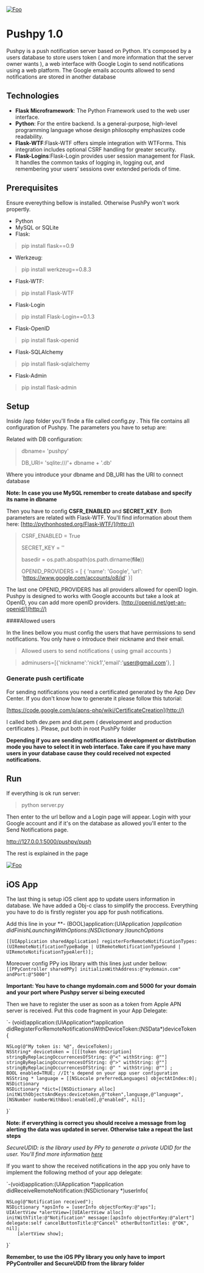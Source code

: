 [![Foo](http://img407.imageshack.us/img407/8403/logoasaf.jpg)](http://google.com.au/)

# Pushpy 1.0

Pushpy is a push notification server based on Python. It's composed by a users database to store users token ( and more information that the server owner wants ), a web interface with Google Login to send notifications using a web platform. The Google emails accounts allowed to send notifications are stored in another database

## Technologies
* **Flask Microframework**: The Python Framework used to the web user interface.
* **Python**: For the entire backend. Is a general-purpose, high-level programming language whose design philosophy emphasizes code readability.
* **Flask-WTF**:Flask-WTF offers simple integration with WTForms. This integration includes optional CSRF handling for greater security.
* **Flask-Logins**:Flask-Login provides user session management for Flask. It handles the common tasks of logging in, logging out, and remembering your users’ sessions over extended periods of time.

## Prerequisites
Ensure evereything bellow is installed. Otherwise PushPy won't work propertly.
* Python
* MySQL or SQLite
* Flask:
> 	pip install flask==0.9
* Werkzeug:
>	pip install werkzeug==0.8.3
* Flask-WTF:
>	pip install Flask-WTF
* Flask-Login
>	pip install Flask-Login==0.1.3
* Flask-OpenID
>	pip install flask-openid
* Flask-SQLAlchemy
>	pip install flask-sqlalchemy
* Flask-Admin
>	pip install flask-admin

## Setup
Inside /app folder you'll finde a file called config.py .  This file contains all configuration of Pushpy. The parameters you have to setup are:

Related with DB configuration:
> dbname= 'pushpy'
> 
> DB_URI= 'sqlite:///'+ dbname + '.db'

Where you introduce your dbname and DB_URI has the URI to connect database

**Note: In case you use MySQL remember to create database and specify its name in dbname**

Then you have to config **CSFR_ENABLED** and **SECRET_KEY**. Both parameters are related with Flask-WTF. You'll find information about them here: [http://pythonhosted.org/Flask-WTF/](http://)
> CSRF_ENABLED = True
> 
> SECRET_KEY = ''
> 
> basedir = os.path.abspath(os.path.dirname(__file__))
> 
> OPENID_PROVIDERS = [
>     { 'name': 'Google', 'url': 'https://www.google.com/accounts/o8/id' }]

The last one OPENID_PROVIDERS has all providers allowed for openID login. Pushpy is designed to works with Google accounts but take a look at OpenID, you can add more openID providers. [http://openid.net/get-an-openid/](http://)

####Allowed users

In the lines bellow you must config the users that have permissions to send notifications. You only have o introduce their nickname and their email.

>  Allowed users to send notifications ( using gmail accounts )

> adminusers=[{'nickname':'nick1','email':'user@gmail.com'},
            ]

### Generate push certificate
For sending notifications you need a certificated generated by the App Dev Center. If you don't know how to generate it please follow this tutorial:

[https://code.google.com/p/apns-php/wiki/CertificateCreation](http://)

I called both dev.pem and dist.pem ( development and production certificates ). Please, put both in root PushPy folder

**Depending if you are sending notifications in development or distribution mode you have to select it in web interface. Take care if you have many users in your database cause they could received not expected notifications.**


## Run
If everything is ok run server:
> python server.py

Then enter to the url bellow and a Login page will appear. Login with your Google account and if it's on the database as allowed you'll enter to the Send Notifications page.

[http://127.0.0.1:5000/pushpy/push
](http://)

The rest is explained in the page

[![Foo](http://img43.imageshack.us/img43/3857/capturadepantalla201303n.png)](http://google.com.au/)


## iOS App
The last thing is setup iOS client app to update users information in database. We have added a Obj-c class to simplify the proccess. Everything you have to do is firstly register you app for push notifications.

Add this line in your **- (BOOL)application:(UIApplication *)application didFinishLaunchingWithOptions:(NSDictionary *)launchOptions**

 `[[UIApplication sharedApplication] registerForRemoteNotificationTypes: (UIRemoteNotificationTypeBadge | UIRemoteNotificationTypeSound | UIRemoteNotificationTypeAlert)];`

Moreover config PPy ios library with this lines just under bellow:
`[[PPyController sharedPPy] initializeWithAddress:@"mydomain.com" andPort:@"5000"]`

**Important: You have to change mydomain.com and 5000 for your domain and your port where Pushpy server si being executed**

Then we have to register the user as soon as a token from Apple APN server is received. Put this code fragment in your App Delegate:

`- (void)application:(UIApplication*)application didRegisterForRemoteNotificationsWithDeviceToken:(NSData*)deviceToken
{

	NSLog(@"My token is: %@", deviceToken);
	NSString* devicetoken = [[[[token description] stringByReplacingOccurrencesOfString: @"<" withString: @""] stringByReplacingOccurrencesOfString: @">" withString: @""] stringByReplacingOccurrencesOfString: @" " withString: @""] ;                                  
    BOOL enabled=TRUE; //It's depend on your app user configuration
    NSString * language = [[NSLocale preferredLanguages] objectAtIndex:0];
    NSDictionary
    NSDictionary *dict=[[NSDictionary alloc] initWithObjectsAndKeys:devicetoken,@"token",language,@"language",[NSNumber numberWithBool:enabled],@"enabled", nil];
                               
}`

**Note: if erverything is correct you should receive a message from log alerting the data was updated in server. Otherwise take a repeat the last steps**

*SecureUDID: is the library used by PPy to generate a private UDID for the user. You'll find more information [here](http://www.secureudid.org/)*

If you want to show the received notifications in the app you only have to implement the following method of your app delegate:

`-(void)application:(UIApplication *)application didReceiveRemoteNotification:(NSDictionary *)userInfo{

    NSLog(@"Notification received");
    NSDictionary *apsInfo = [userInfo objectForKey:@"aps"];
    UIAlertView *alertView=[[UIAlertView alloc] initWithTitle:@"Notification" message:[apsInfo objectForKey:@"alert"] delegate:self cancelButtonTitle:@"Cancel" otherButtonTitles: @"OK", nil];
        [alertView show];
}`

**Remember, to use the iOS PPy library you only have to import PPyController and SecureUDID from the library folder**




